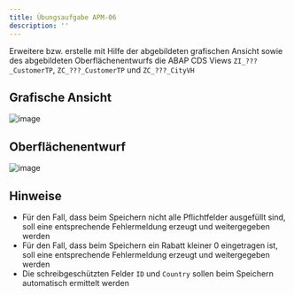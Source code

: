 ```yaml
---
title: Übungsaufgabe APM-06
description: ''
---
```


Erweitere bzw. erstelle mit Hilfe der abgebildeten grafischen Ansicht sowie des abgebildeten Oberflächenentwurfs die ABAP CDS Views `ZI_???_CustomerTP`, `ZC_???_CustomerTP` und `ZC_???_CityVH`

## Grafische Ansicht
![image](https://user-images.githubusercontent.com/47243617/192956860-c7901240-baac-4527-a5ab-dee034415d85.png)

## Oberflächenentwurf
![image](https://user-images.githubusercontent.com/47243617/192956882-8949e714-c35c-4387-a05c-3cafc015f6c7.png)

## Hinweise
- Für den Fall, dass beim Speichern nicht alle Pflichtfelder ausgefüllt sind, soll eine entsprechende Fehlermeldung erzeugt und weitergegeben werden
- Für den Fall, dass beim Speichern ein Rabatt kleiner 0 eingetragen ist, soll eine entsprechende Fehlermeldung erzeugt und weitergegeben werden
- Die schreibgeschützten Felder `ID` und `Country` sollen beim Speichern automatisch ermittelt werden
